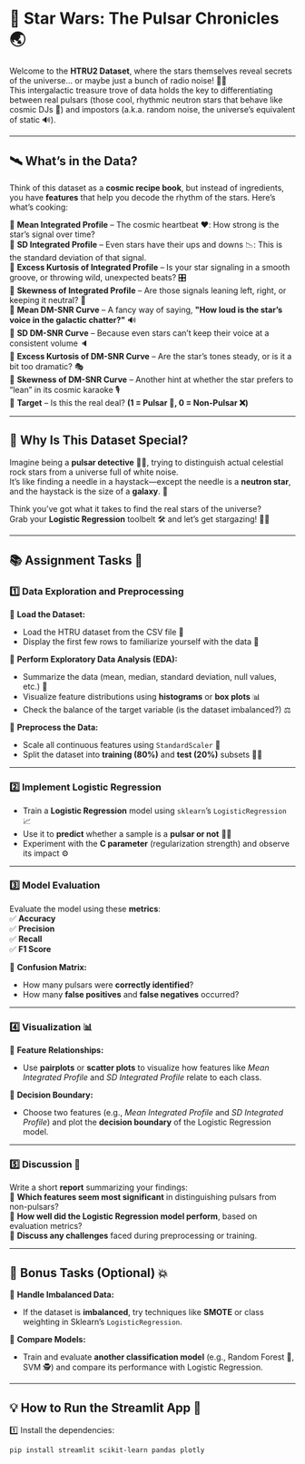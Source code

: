 # 🌠 Star Wars: The Pulsar Chronicles 🌏


Welcome to the **HTRU2 Dataset**, where the stars themselves reveal secrets of the universe… or maybe just a bunch of radio noise! 🚀✨  
This intergalactic treasure trove of data holds the key to differentiating between real pulsars (those cool, rhythmic neutron stars that behave like cosmic DJs 🎵) and impostors (a.k.a. random noise, the universe’s equivalent of static 🔊).

---

## 🛰️ What’s in the Data?
Think of this dataset as a **cosmic recipe book**, but instead of ingredients, you have **features** that help you decode the rhythm of the stars. Here’s what’s cooking:  

🔹 **Mean Integrated Profile** – The cosmic heartbeat ❤️: How strong is the star’s signal over time?  
🔹 **SD Integrated Profile** – Even stars have their ups and downs 📉: This is the standard deviation of that signal.  
🔹 **Excess Kurtosis of Integrated Profile** – Is your star signaling in a smooth groove, or throwing wild, unexpected beats? 🎛️  
🔹 **Skewness of Integrated Profile** – Are those signals leaning left, right, or keeping it neutral? 🔄  
🔹 **Mean DM-SNR Curve** – A fancy way of saying, **"How loud is the star’s voice in the galactic chatter?"** 🔊  
🔹 **SD DM-SNR Curve** – Because even stars can’t keep their voice at a consistent volume 🔈  
🔹 **Excess Kurtosis of DM-SNR Curve** – Are the star’s tones steady, or is it a bit too dramatic? 🎭  
🔹 **Skewness of DM-SNR Curve** – Another hint at whether the star prefers to “lean” in its cosmic karaoke 🎙️  
🔹 **Target** – Is this the real deal? **(1 = Pulsar 🌟, 0 = Non-Pulsar ❌)**  

---

## 🔬 Why Is This Dataset Special?
Imagine being a **pulsar detective** 🕵️‍♂️, trying to distinguish actual celestial rock stars from a universe full of white noise.  
It’s like finding a needle in a haystack—except the needle is a **neutron star**, and the haystack is the size of a **galaxy**. 🌌  

Think you’ve got what it takes to find the real stars of the universe?  
Grab your **Logistic Regression** toolbelt 🛠️ and let’s get stargazing! 🚀✨  

---

## 📚 Assignment Tasks 🤩

### 1️⃣ Data Exploration and Preprocessing
🔹 **Load the Dataset:**  
- Load the HTRU dataset from the CSV file 📂  
- Display the first few rows to familiarize yourself with the data 👀  

🔹 **Perform Exploratory Data Analysis (EDA):**  
- Summarize the data (mean, median, standard deviation, null values, etc.) 🧐  
- Visualize feature distributions using **histograms** or **box plots** 📊  
- Check the balance of the target variable (is the dataset imbalanced?) ⚖️  

🔹 **Preprocess the Data:**  
- Scale all continuous features using `StandardScaler` 📏  
- Split the dataset into **training (80%)** and **test (20%)** subsets 🏋️‍♂️  

---

### 2️⃣ Implement Logistic Regression
- Train a **Logistic Regression** model using `sklearn`’s `LogisticRegression` 📈  
- Use it to **predict** whether a sample is a **pulsar or not** 🌟❌  
- Experiment with the **C parameter** (regularization strength) and observe its impact ⚙️  

---

### 3️⃣ Model Evaluation
Evaluate the model using these **metrics**:  
✅ **Accuracy**  
✅ **Precision**  
✅ **Recall**  
✅ **F1 Score**  

🔹 **Confusion Matrix:**  
- How many pulsars were **correctly identified**?  
- How many **false positives** and **false negatives** occurred?  

---

### 4️⃣ Visualization 📊
🔹 **Feature Relationships:**  
- Use **pairplots** or **scatter plots** to visualize how features like *Mean Integrated Profile* and *SD Integrated Profile* relate to each class.  

🔹 **Decision Boundary:**  
- Choose two features (e.g., *Mean Integrated Profile* and *SD Integrated Profile*) and plot the **decision boundary** of the Logistic Regression model.  

---

### 5️⃣ Discussion 🧠
Write a short **report** summarizing your findings:  
📌 **Which features seem most significant** in distinguishing pulsars from non-pulsars?  
📌 **How well did the Logistic Regression model perform**, based on evaluation metrics?  
📌 **Discuss any challenges** faced during preprocessing or training.  

---

## 🎯 Bonus Tasks (Optional) 💥  
🔹 **Handle Imbalanced Data:**  
- If the dataset is **imbalanced**, try techniques like **SMOTE** or class weighting in Sklearn’s `LogisticRegression`.  

🔹 **Compare Models:**  
- Train and evaluate **another classification model** (e.g., Random Forest 🌳, SVM 🕵️) and compare its performance with Logistic Regression.  

---

## 💡 How to Run the Streamlit App 🚀
1️⃣ Install the dependencies:  
   ```bash
   pip install streamlit scikit-learn pandas plotly
